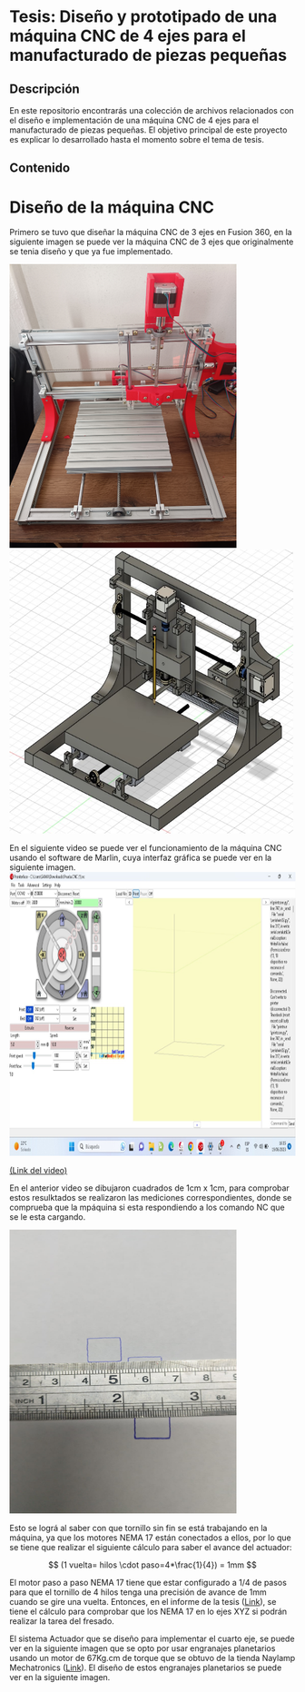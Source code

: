 # Tesis: Diseño y prototipado de una máquina CNC de 4 ejes para el manufacturado de piezas pequeñas

## Descripción

En este repositorio encontrarás una colección de archivos relacionados con el diseño e implementación de una máquina CNC de 4 ejes para el manufacturado de piezas pequeñas. El objetivo principal de este proyecto es explicar lo desarrollado hasta el momento sobre el tema de tesis.

## Contenido

# Diseño de la máquina CNC
Primero se tuvo que diseñar la máquina CNC de 3 ejes en Fusion 360, en la siguiente imagen se puede ver la máquina CNC de 3 ejes que originalmente se tenia diseño y que ya fue implementado.

<img src="imagenes/cncPropia (7).jpg" alt="Texto alternativo" width="400" height="500">
<img src="imagenes/cncpropia (8).jpg" alt="Texto alternativo" width="500" height="500">

En el siguiente video se puede ver el funcionamiento de la máquina CNC usando el software de Marlin, cuya interfaz gráfica se puede ver en la siguiente imagen.
<img src="imagenes/InterfazMarlin.jpeg" alt="Texto alternativo" width="800" height="500">

[(Link del video)](https://drive.google.com/file/d/1PD01dJX2HNzqJeuAOO1hhQPEYfSpYTAr/view?usp=drive_link)

En el anterior video se dibujaron cuadrados de 1cm x 1cm, para comprobar estos resulktados se realizaron las mediciones correspondientes, donde se comprueba que la mpáquina si esta respondiendo a los comando NC que se le esta cargando.

<img src="imagenes/medicionesCua.jpeg" alt="Texto alternativo" width="400" height="500">

Esto se lográ al saber con que tornillo sin fin se está trabajando en la máquina, ya que los motores NEMA 17 están conectados a ellos, por lo que se tiene que realizar el siguiente cálculo para saber el avance del actuador:

$$
(1 vuelta= hilos \cdot paso=4*\frac{1}{4}) = 1mm
$$


El motor paso a paso NEMA 17 tiene que estar configurado a 1/4 de pasos para que el tornillo de 4 hilos tenga una precisión de avance de 1mm cuando se gire una vuelta. Entonces, en el informe de la tesis ([Link](https://www.overleaf.com/read/zrbwjbkmgxcb)), se tiene el cálculo para comprobar que los NEMA 17 en lo ejes XYZ si podrán realizar la tarea del fresado. 

El sistema Actuador que se diseño para implementar el cuarto eje, se puede ver en la siguiente imagen que se opto por usar engranajes planetarios usando un motor de 67Kg.cm de torque que se obtuvo de la tienda Naylamp Mechatronics ([Link](https://naylampmechatronics.com/motores-dc/817-motor-dc-37d-12v-35rpm-con-encoder.html)). El diseño de estos engranajes planetarios se puede ver en la siguiente imagen.



